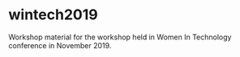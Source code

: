 # wintech2019
Workshop material for the workshop held in Women In Technology conference in November 2019.
